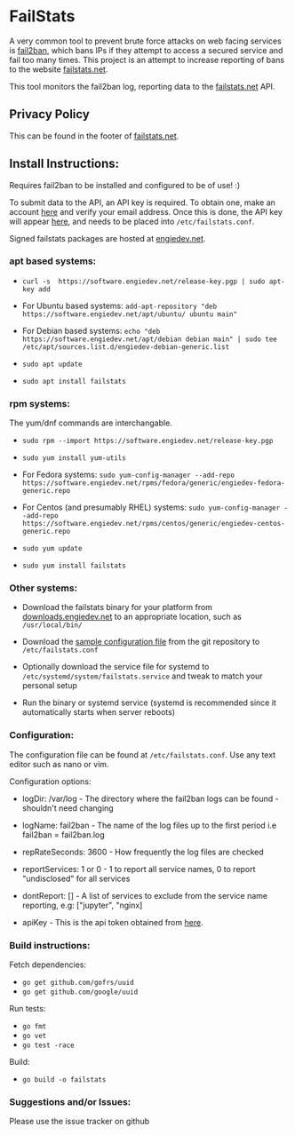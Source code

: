 # FailStats
A very common tool to prevent brute force attacks on web facing services is [fail2ban](https://www.fail2ban.org/wiki/index.php/Main_Page), which bans IPs if they attempt to access a secured service and fail too many times. This project is an attempt to increase reporting of bans to the website [failstats.net](https://failstats.net).

This tool monitors the fail2ban log, reporting data to the [failstats.net](https://failstats.net) API. 

## Privacy Policy
This can be found in the footer of [failstats.net](https://failstats.net).

## Install Instructions:
Requires fail2ban to be installed and configured to be of use! :)  

To submit data to the API, an API key is required. To obtain one, make an account [here](https://failstats.net/accounts/register/) and verify your email address. Once this is done, the API key will appear [here](https://failstats.net/accounts/), and needs to be placed into ``/etc/failstats.conf``.

Signed failstats packages are hosted at [engiedev.net](https://engiedev.net).

### apt based systems:
- ``curl -s  https://software.engiedev.net/release-key.pgp | sudo apt-key add``

- For Ubuntu based systems: ``add-apt-repository "deb https://software.engiedev.net/apt/ubuntu/ ubuntu main"``

- For Debian based systems: ``echo "deb https://software.engiedev.net/apt/debian debian main" | sudo tee /etc/apt/sources.list.d/engiedev-debian-generic.list``

- ``sudo apt update``

- ``sudo apt install failstats``

### rpm systems:
The yum/dnf commands are interchangable.

- ``sudo rpm --import https://software.engiedev.net/release-key.pgp``

- ``sudo yum install yum-utils``

- For Fedora systems: ``sudo yum-config-manager --add-repo https://software.engiedev.net/rpms/fedora/generic/engiedev-fedora-generic.repo``

- For Centos (and presumably RHEL) systems: ``sudo yum-config-manager --add-repo https://software.engiedev.net/rpms/centos/generic/engiedev-centos-generic.repo``

- ``sudo yum update``

- ``sudo yum install failstats``

### Other systems:
- Download the failstats binary for your platform from [downloads.engiedev.net](https://downloads.engiedev.net) to an appropriate location, such as ``/usr/local/bin/``

- Download the [sample configuration file](failstats.conf) from the git repository to ``/etc/failstats.conf``

- Optionally download the service file for systemd to ``/etc/systemd/system/failstats.service`` and tweak to match your personal setup

- Run the binary or systemd service (systemd is recommended since it automatically starts when server reboots)

### Configuration:
The configuration file can be found at ``/etc/failstats.conf``. Use any text editor such as nano or vim.

Configuration options:
- logDir: /var/log - The directory where the fail2ban logs can be found - shouldn't need changing
- logName: fail2ban - The name of the log files up to the first period i.e fail2ban = fail2ban.log
- repRateSeconds: 3600 - How frequently the log files are checked
- reportServices: 1 or 0 - 1 to report all service names, 0 to report "undisclosed" for all services
- dontReport: [] - A list of services to exclude from the service name reporting, e.g: ["jupyter", "nginx]

- apiKey - This is the api token obtained from [here](https://failstats.net/accounts/). 

### Build instructions:
Fetch dependencies:
- ``go get github.com/gofrs/uuid``
- ``go get github.com/google/uuid``

Run tests:
- ``go fmt``
- ``go vet``
- ``go test -race``

Build:
- ``go build -o failstats``


### Suggestions and/or Issues:
Please use the issue tracker on github

